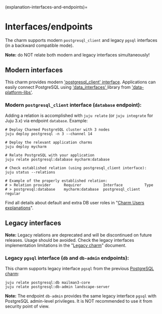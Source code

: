 (explanation-interfaces-and-endpoints)=


# Interfaces/endpoints

The charm supports modern `postgresql_client` and legacy `pgsql` interfaces (in a backward compatible mode).

**Note:** do NOT relate both modern and legacy interfaces simultaneously!

## Modern interfaces

This charm provides modern ['postgresql_client' interface](https://github.com/canonical/charm-relation-interfaces). Applications can easily connect PostgreSQL using ['data_interfaces' ](https://charmhub.io/data-platform-libs/libraries/data_interfaces) library from ['data-platform-libs'](https://github.com/canonical/data-platform-libs/).

### Modern `postgresql_client` interface (`database` endpoint):

Adding a relation is accomplished with `juju relate` (or `juju integrate` for Juju 3.x) via endpoint `database`. Example:

```shell
# Deploy Charmed PostgreSQL cluster with 3 nodes
juju deploy postgresql -n 3 --channel 14

# Deploy the relevant application charms
juju deploy mycharm

# Relate PostgreSQL with your application
juju relate postgresql:database mycharm:database

# Check established relation (using postgresql_client interface):
juju status --relations

# Example of the properly established relation:
# > Relation provider      Requirer          Interface          Type
# > postgresql:database    mycharm:database  postgresql_client  regular
```

Find all details about default and extra DB user roles in "[Charm Users explanations](/explanation/users)".

## Legacy interfaces

**Note:** Legacy relations are deprecated and will be discontinued on future releases. Usage should be avoided. Check the legacy interfaces implementation limitations in the "[Legacy charm](/explanation/legacy-charm)" document.

### Legacy `pgsql` interface (`db` and `db-admin` endpoints):

This charm supports legacy interface `pgsql` from the previous [PostgreSQL charm](https://launchpad.net/postgresql-charm):

```shell
juju relate postgresql:db mailman3-core
juju relate postgresql:db-admin landscape-server
```

**Note:** The endpoint `db-admin` provides the same legacy interface `pgsql` with PostgreSQL admin-level privileges. It is NOT recommended to use it from security point of view.


